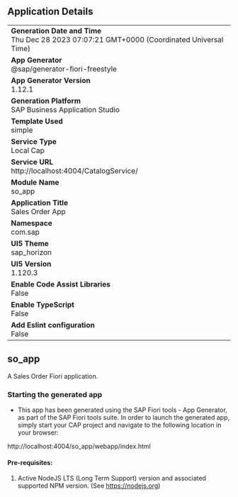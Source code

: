 ## Application Details
|               |
| ------------- |
|**Generation Date and Time**<br>Thu Dec 28 2023 07:07:21 GMT+0000 (Coordinated Universal Time)|
|**App Generator**<br>@sap/generator-fiori-freestyle|
|**App Generator Version**<br>1.12.1|
|**Generation Platform**<br>SAP Business Application Studio|
|**Template Used**<br>simple|
|**Service Type**<br>Local Cap|
|**Service URL**<br>http://localhost:4004/CatalogService/
|**Module Name**<br>so_app|
|**Application Title**<br>Sales Order App|
|**Namespace**<br>com.sap|
|**UI5 Theme**<br>sap_horizon|
|**UI5 Version**<br>1.120.3|
|**Enable Code Assist Libraries**<br>False|
|**Enable TypeScript**<br>False|
|**Add Eslint configuration**<br>False|

## so_app

A Sales Order Fiori application.

### Starting the generated app

-   This app has been generated using the SAP Fiori tools - App Generator, as part of the SAP Fiori tools suite.  In order to launch the generated app, simply start your CAP project and navigate to the following location in your browser:

http://localhost:4004/so_app/webapp/index.html

#### Pre-requisites:

1. Active NodeJS LTS (Long Term Support) version and associated supported NPM version.  (See https://nodejs.org)



